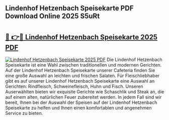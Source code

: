 ## Lindenhof Hetzenbach Speisekarte PDF Download Online 2025 S5uRt

# <h2><a href="http://gc9n3sn.nevu.top/?p=Lindenhof+Hetzenbach+Speisekarte">🔗 👉🔴 Lindenhof Hetzenbach Speisekarte 2025 PDF</a></h2>

[![Lindenhof Hetzenbach Speisekarte 2025 PDF](https://i.imgur.com/dBaPXMq.png)](http://gc9n3sn.nevu.top/?p=Lindenhof+Hetzenbach+Speisekarte)
Die Lindenhof Hetzenbach Speisekarte ist eine Wahl zwischen traditionellen und modernen Gerichten. Auf der Lindenhof Hetzenbach Speisekarte unserer Cafeteria finden Sie eine große Auswahl an leichten und frischen Salaten. Für Fleischliebhaber gibt es auf unserer Lindenhof Hetzenbach Speisekarte eine Auswahl an Gerichten: Rindfleisch, Schweinefleisch, Huhn und Fisch. Unseren Auserwählten bieten wir exquisite Gerichte wie Schaschlik und Steak an, die auf einem alten, natürlichen Feuer zubereitet werden. In jedem Fall sind wir bereit, Ihnen bei der Auswahl der Speisen auf der Lindenhof Hetzenbach Speisekarte zu helfen und Ihnen einen komfortablen und angenehmen Service zu bieten.
